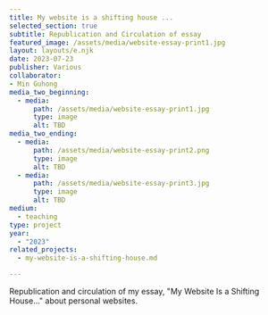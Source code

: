 ```yaml
---
title: My website is a shifting house ...
selected_section: true
subtitle: Republication and Circulation of essay
featured_image: /assets/media/website-essay-print1.jpg
layout: layouts/e.njk
date: 2023-07-23
publisher: Various
collaborator:
- Min Guhong
media_two_beginning:
  - media:
      path: /assets/media/website-essay-print1.jpg
      type: image
      alt: TBD
media_two_ending:
  - media:
      path: /assets/media/website-essay-print2.png
      type: image
      alt: TBD
  - media:
      path: /assets/media/website-essay-print3.jpg
      type: image
      alt: TBD
medium:
  - teaching
type: project
year:
  - "2023"
related_projects:
  - my-website-is-a-shifting-house.md

---
```


Republication and circulation of my essay, "My Website Is a Shifting House..." about personal websites.